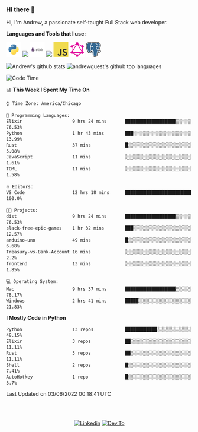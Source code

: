 ### Hi there 👋

Hi, I'm Andrew, a passionate self-taught Full Stack web developer.

**Languages and Tools that I use:**  

<code><img height="40" src="https://raw.githubusercontent.com/github/explore/80688e429a7d4ef2fca1e82350fe8e3517d3494d/topics/python/python.png"></code>
<code><img height="40" src="https://fastapi.tiangolo.com/img/logo-margin/logo-teal.png"></code>
<code><img height="40" src="https://raw.githubusercontent.com/github/explore/d106aa3f6fa091ab80ab5c8cf0d931baff3caaea/topics/elixir/elixir.png"></code>
<code><img height="40" src="https://img.stackshare.io/service/3262/-s9uoLIN.png"></code>
<code><img height="40" src="https://raw.githubusercontent.com/github/explore/80688e429a7d4ef2fca1e82350fe8e3517d3494d/topics/javascript/javascript.png"></code>
<code><img height="40" src="https://raw.githubusercontent.com/github/explore/5c058a388828bb5fde0bcafd4bc867b5bb3f26f3/topics/graphql/graphql.png"></code>
<code><img height="40" src="https://raw.githubusercontent.com/github/explore/80688e429a7d4ef2fca1e82350fe8e3517d3494d/topics/postgresql/postgresql.png"></code>

![Andrew's github stats](https://github-readme-stats.vercel.app/api?username=andrewguest&show_icons=true&theme=vue-dark&count_private=true)
<img height="180em" src="https://github-readme-stats.vercel.app/api/top-langs/?username=andrewguest&theme=vue-dark&layout=compact" alt="andrewguest's github top languages" />

<!--START_SECTION:waka-->
![Code Time](http://img.shields.io/badge/Code%20Time-1%2C121%20hrs%2053%20mins-blue)

📊 **This Week I Spent My Time On** 

```text
⌚︎ Time Zone: America/Chicago

💬 Programming Languages: 
Elixir                   9 hrs 24 mins       ███████████████████░░░░░░   76.53% 
Python                   1 hr 43 mins        ███░░░░░░░░░░░░░░░░░░░░░░   13.99% 
Rust                     37 mins             █░░░░░░░░░░░░░░░░░░░░░░░░   5.08% 
JavaScript               11 mins             ░░░░░░░░░░░░░░░░░░░░░░░░░   1.61% 
TOML                     11 mins             ░░░░░░░░░░░░░░░░░░░░░░░░░   1.58%

🔥 Editors: 
VS Code                  12 hrs 18 mins      █████████████████████████   100.0%

🐱‍💻 Projects: 
dist                     9 hrs 24 mins       ███████████████████░░░░░░   76.53% 
slack-free-epic-games    1 hr 32 mins        ███░░░░░░░░░░░░░░░░░░░░░░   12.57% 
arduino-uno              49 mins             █░░░░░░░░░░░░░░░░░░░░░░░░   6.68% 
Treasury-vs-Bank-Account 16 mins             ░░░░░░░░░░░░░░░░░░░░░░░░░   2.2% 
frontend                 13 mins             ░░░░░░░░░░░░░░░░░░░░░░░░░   1.85%

💻 Operating System: 
Mac                      9 hrs 37 mins       ███████████████████░░░░░░   78.17% 
Windows                  2 hrs 41 mins       █████░░░░░░░░░░░░░░░░░░░░   21.83%

```

**I Mostly Code in Python** 

```text
Python                   13 repos            ████████████░░░░░░░░░░░░░   48.15% 
Elixir                   3 repos             ██░░░░░░░░░░░░░░░░░░░░░░░   11.11% 
Rust                     3 repos             ██░░░░░░░░░░░░░░░░░░░░░░░   11.11% 
Shell                    2 repos             █░░░░░░░░░░░░░░░░░░░░░░░░   7.41% 
AutoHotkey               1 repo              █░░░░░░░░░░░░░░░░░░░░░░░░   3.7%

```



 Last Updated on 03/06/2022 00:18:41 UTC
<!--END_SECTION:waka-->

<br><br>
<p align="center">
   <a href="https://www.linkedin.com/in/andrew-guest-a891759a" target="_blank"><img src="https://img.shields.io/badge/LinkedIn-0077B5?style=for-the-badge&logo=linkedin&logoColor=white" alt="Linkedin"></a>
  <a href="https://dev.to/aguest" target="_blank"><img src="https://img.shields.io/badge/Dev.to-0A0A0A?style=for-the-badge&logo=dev%2Eto&logoColor=white" alt="Dev.To"></a>
</p>
